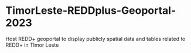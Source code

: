 # TimorLeste-REDDplus-Geoportal-2023
Host REDD+ geoportal to display publicly spatial data and tables related to REDD+ in TImor Leste
